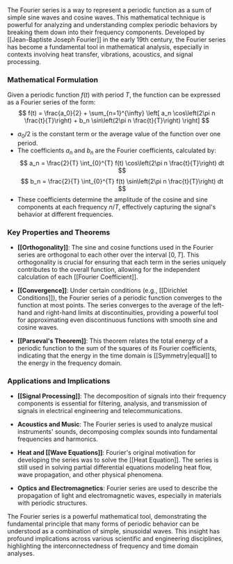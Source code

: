 The Fourier series is a way to represent a periodic function as a sum of simple sine waves and cosine waves. This mathematical technique is powerful for analyzing and understanding complex periodic behaviors by breaking them down into their frequency components. Developed by [[Jean-Baptiste Joseph Fourier]] in the early 19th century, the Fourier series has become a fundamental tool in mathematical analysis, especially in contexts involving heat transfer, vibrations, acoustics, and signal processing.

### Mathematical Formulation

Given a periodic function $f(t)$ with period $T$, the function can be expressed as a Fourier series of the form:
$$ f(t) = \frac{a_0}{2} + \sum_{n=1}^{\infty} \left[ a_n \cos\left(2\pi n \frac{t}{T}\right) + b_n \sin\left(2\pi n \frac{t}{T}\right) \right] $$

- $a_0/2$ is the constant term or the average value of the function over one period.
- The coefficients $a_n$ and $b_n$ are the Fourier coefficients, calculated by:
  $$ a_n = \frac{2}{T} \int_{0}^{T} f(t) \cos\left(2\pi n \frac{t}{T}\right) dt $$
  $$ b_n = \frac{2}{T} \int_{0}^{T} f(t) \sin\left(2\pi n \frac{t}{T}\right) dt $$
- These coefficients determine the amplitude of the cosine and sine components at each frequency $n/T$, effectively capturing the signal's behavior at different frequencies.

### Key Properties and Theorems

- **[[Orthogonality]]**: The sine and cosine functions used in the Fourier series are orthogonal to each other over the interval $[0, T]$. This orthogonality is crucial for ensuring that each term in the series uniquely contributes to the overall function, allowing for the independent calculation of each [[Fourier Coefficient]].

- **[[Convergence]]**: Under certain conditions (e.g., [[Dirichlet Conditions]]), the Fourier series of a periodic function converges to the function at most points. The series converges to the average of the left-hand and right-hand limits at discontinuities, providing a powerful tool for approximating even discontinuous functions with smooth sine and cosine waves.

- **[[Parseval's Theorem]]**: This theorem relates the total energy of a periodic function to the sum of the squares of its Fourier coefficients, indicating that the energy in the time domain is [[Symmetry|equal]] to the energy in the frequency domain.

### Applications and Implications

- **[[Signal Processing]]**: The decomposition of signals into their frequency components is essential for filtering, analysis, and transmission of signals in electrical engineering and telecommunications.

- **Acoustics and Music**: The Fourier series is used to analyze musical instruments' sounds, decomposing complex sounds into fundamental frequencies and harmonics.

- **Heat and [[Wave Equations]]**: Fourier's original motivation for developing the series was to solve the [[Heat Equation]]. The series is still used in solving partial differential equations modeling heat flow, wave propagation, and other physical phenomena.

- **Optics and Electromagnetics**: Fourier series are used to describe the propagation of light and electromagnetic waves, especially in materials with periodic structures.

The Fourier series is a powerful mathematical tool, demonstrating the fundamental principle that many forms of periodic behavior can be understood as a combination of simple, sinusoidal waves. This insight has profound implications across various scientific and engineering disciplines, highlighting the interconnectedness of frequency and time domain analyses.